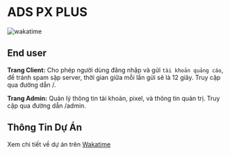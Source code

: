 # ADS PX PLUS

![wakatime](https://wakatime.com/badge/user/018c30ee-bce4-4e46-ab03-5214782a4e51/project/018c5716-4ee2-4fa2-a756-fe3f3c2b4c03.svg)

## End user

**Trang Client:** Cho phép người dùng đăng nhập và gửi `tài khoản quảng cáo`, để tránh spam sập server, thời gian giữa mỗi lần gửi sẽ là 12 giây. Truy cập qua đường dẫn /.

**Trang Admin:** Quản lý thông tin tài khoản, pixel, và thông tin quản trị. Truy cập qua đường dẫn /admin.

## Thông Tin Dự Án

Xem chi tiết về dự án trên [Wakatime](https://wakatime.com/@tripleseven190504/projects/jgspsyppux?start=2024-01-25&end=2024-01-31)

